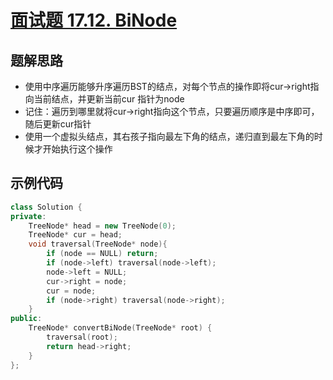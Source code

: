 # [面试题 17.12. BiNode ](https://leetcode.cn/problems/binode-lcci/)

## 题解思路

- 使用中序遍历能够升序遍历BST的结点，对每个节点的操作即将cur->right指向当前结点，并更新当前cur 指针为node
- 记住：遍历到哪里就将cur->right指向这个节点，只要遍历顺序是中序即可，随后更新cur指针
- 使用一个虚拟头结点，其右孩子指向最左下角的结点，递归直到最左下角的时候才开始执行这个操作

## 示例代码

```C++
class Solution {
private:
    TreeNode* head = new TreeNode(0);
    TreeNode* cur = head;
    void traversal(TreeNode* node){
        if (node == NULL) return;
        if (node->left) traversal(node->left);
        node->left = NULL;
        cur->right = node;
        cur = node;
        if (node->right) traversal(node->right);
    }
public:
    TreeNode* convertBiNode(TreeNode* root) {
        traversal(root);
        return head->right;
    }
};
```

